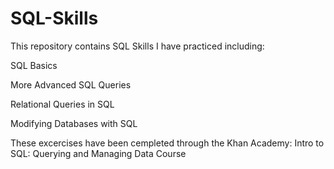 # SQL-Skills
This repository contains SQL Skills I have practiced including:

SQL Basics

More Advanced SQL Queries

Relational Queries in SQL

Modifying Databases with SQL

These excercises have been cempleted through the Khan Academy: Intro to SQL: Querying and Managing Data Course
